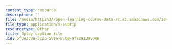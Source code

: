 ```yaml
---
content_type: resource
description: ''
file: /media/https%3A/open-learning-course-data-rc.s3.amazonaws.com/18-404j-theory-of-computation-fall-2020/5f3e3c8a5c2b588e86b99f7291393046_9syvZr-9xwk.vtt
file_type: application/x-subrip
resourcetype: Other
title: 3play caption file
uid: 5f3e3c8a-5c2b-588e-86b9-9f7291393046
---
```

